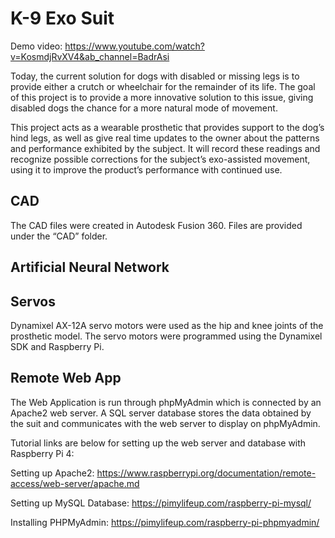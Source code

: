 # K-9 Exo Suit

Demo video: https://www.youtube.com/watch?v=KosmdjRvXV4&ab_channel=BadrAsi

Today, the current solution for dogs with disabled or missing legs is to provide either a crutch or wheelchair for the remainder of its life. The goal of this project is to provide a more innovative solution to this issue, giving disabled dogs the chance for a more natural mode of movement. 

This project acts as a wearable prosthetic that provides support to the dog’s hind legs, as well as give real time updates to the owner about the patterns and performance exhibited by the subject. It will record these readings and recognize possible corrections for the subject’s exo-assisted movement, using it to improve the product’s performance with continued use.  

## CAD 
The CAD files were created in Autodesk Fusion 360. Files are provided under the “CAD” folder.

## Artificial Neural Network


## Servos
Dynamixel AX-12A servo motors were used as the hip and knee joints of the prosthetic model. The servo motors were programmed using the Dynamixel SDK and Raspberry Pi.

## Remote Web App
The Web Application is run through phpMyAdmin which is connected by an Apache2 web server. A SQL server database stores the data obtained by the suit and communicates with the web server to display on phpMyAdmin. 

Tutorial links are below for setting up the web server and database with Raspberry Pi 4:

Setting up Apache2:
https://www.raspberrypi.org/documentation/remote-access/web-server/apache.md

Setting up MySQL Database:
https://pimylifeup.com/raspberry-pi-mysql/

Installing PHPMyAdmin:
https://pimylifeup.com/raspberry-pi-phpmyadmin/
